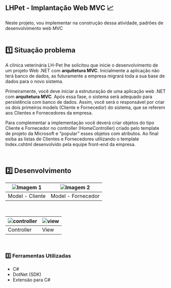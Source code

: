 ## LHPet - Implantação Web MVC 📈​

Neste projeto, vou implementar na construção dessa atividade, padrões de desenvolvimento web MVC
<br><br>

## 1️⃣​ Situação problema
A clínica veterinária LH-Pet lhe solicitou que inicie o desenvolvimento de um projeto Web .NET com **arquitetura MVC**. Inicialmente a aplicação não terá banco de dados, as futuramente a empresa migrará toda a sua base de dados para o novo sistema.

Primeiramente, você deve iniciar a estruturação de uma aplicação web .NET com **arquitetura MVC**. Após essa fase, o sistema será adequado para persistência com banco de dados. Assim, você será o responsável por criar os dois primeiros models (Cliente e Fornecedor) do sistema, que se referem aos Clientes e Fornecedores da empresa.

Para complementar a implementação você deverá criar objetos do tipo Cliente e Fornecedor no controller (HomeController) criado pelo template de projeto da Microsoft e “popular” esses objetos com atributos. Ao final exiba as listas de Clientes e Fornecedores utilizando o template Index.cshtml desenvolvido pela equipe front-end da empresa.

<br>

## 2️⃣​ Desenvolvimento
| ![Imagem 1](https://github.com/user-attachments/assets/5d2d0330-376e-4eba-a7ae-26811d74a17a) | ![Imagem 2](https://github.com/user-attachments/assets/457e7b00-6655-40f5-a07a-608b9b905287) |
|------------------------------|------------------------------|
| Model - Cliente       | Model - Fornecedor       |

<br>

| ![controller](https://github.com/user-attachments/assets/da45f146-97b6-4e98-adf0-91d84f11acde) | ![view](https://github.com/user-attachments/assets/58002754-6bd9-4354-88d9-9147de51724c) |
|------------------------------|------------------------------|
| Controller      | View       |

<br>

### ​3️⃣​ Ferramentas Utilizadas

* C#
* DotNet (SDK)
* Extensão para C#
